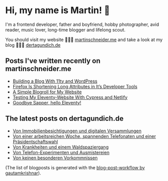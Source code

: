# Hi, my name is Martin! 👋 

I'm a frontend developer, father and boyfriend, hobby photographer, avid reader, music lover, long-time blogger and lifelong scout.

You should visit my website 👨🏼‍💻  [martinschneider.me](https://martinschneider.me) and take a look at my blog 🤷🏼‍♂️ [dertagundich.de](https://www.dertagundich.de)

## Posts I've written recently on martinschneider.me
<!-- MSME-POST-LIST:START -->
- [Building a Blog With 11ty and WordPress](https://martinschneider.me/articles/building-a-website-with-11ty-and-wordpress/)
- [Firefox Is Shortening Long Attributes in It&#8217;s Developer Tools](https://martinschneider.me/articles/firefox-is-shortening-long-attributes-in-its-developer-tools/)
- [A Simple Blogroll for My Website](https://martinschneider.me/articles/a-simple-blogroll-for-my-website/)
- [Testing My Eleventy-Website With Cypress and Netlify](https://martinschneider.me/articles/testing-my-eleventy-website-with-cypress-and-netlify/)
- [Goodbye Sapper, hello Eleventy!](https://martinschneider.me/articles/goodbye-sapper-hello-eleventy/)
<!-- MSME-POST-LIST:END -->

## The latest posts on dertagundich.de
<!-- DTUI-POST-LIST:START -->
- [Von Immobilienbesichtigungen und digitalen Versammlungen](https://www.dertagundich.de/2020/11/15/von-immobilienbesichtigungen-und-digitalen-versammlungen/)
- [Von einer arbeitsreichen Woche, spannenden Telefonaten und einer Präsidentschaftswahl](https://www.dertagundich.de/2020/11/08/von-einer-arbeitsreichen-woche-spannenden-telefonaten-und-einer-praesidentschaftswahl/)
- [Von Krankheiten und einem Waldspaziergang](https://www.dertagundich.de/2020/11/01/von-krankheiten-und-einem-waldspaziergang/)
- [Von Telefon-Experimenten und Ausmistereien](https://www.dertagundich.de/2020/10/25/von-telefon-experimenten-und-ausmistereien/)
- [Von keinen besonderen Vorkommnissen](https://www.dertagundich.de/2020/10/18/von-keinen-besonderen-vorkommnissen/)
<!-- DTUI-POST-LIST:END -->

(The list of blogposts is generated with the [blog-post-workflow by gautamkrishnar](https://github.com/gautamkrishnar/blog-post-workflow)).
